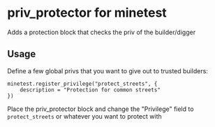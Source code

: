 
# priv_protector for minetest

Adds a protection block that checks the priv of the builder/digger

## Usage

Define a few global privs that you want to give out to trusted builders:
```
minetest.register_privilege("protect_streets", {
	description = "Protection for common streets"
})
```

Place the priv_protector block and change the "Privilege" field to `protect_streets` or whatever you want to protect with

